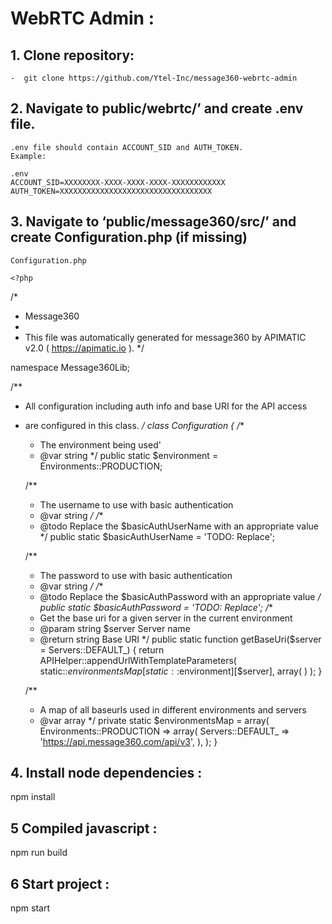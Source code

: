 # WebRTC Admin  : 

## 1. Clone repository:

    -  git clone https://github.com/Ytel-Inc/message360-webrtc-admin


## 2. Navigate to public/webrtc/’ and create .env file.
    .env file should contain ACCOUNT_SID and AUTH_TOKEN.
    Example: 
    
    .env
    ACCOUNT_SID=XXXXXXXX-XXXX-XXXX-XXXX-XXXXXXXXXXXX
    AUTH_TOKEN=XXXXXXXXXXXXXXXXXXXXXXXXXXXXXXXXXX

## 3. Navigate to ‘public/message360/src/’ and create Configuration.php (if missing)
    

    Configuration.php

    <?php
/*
 * Message360
 *
 * This file was automatically generated for message360 by APIMATIC v2.0 ( https://apimatic.io ).
 */
 
namespace Message360Lib;
 
/**
 * All configuration including auth info and base URI for the API access
 * are configured in this class.
 */
class Configuration
{
    /**
     * The environment being used'
     * @var string
     */
    public static $environment = Environments::PRODUCTION;
 
    /**
     * The username to use with basic authentication
     * @var string
     */
    /**
     * @todo Replace the $basicAuthUserName with an appropriate value
     */
    public static $basicAuthUserName = 'TODO: Replace';
 
    /**
     * The password to use with basic authentication
     * @var string
     */
    /**
     * @todo Replace the $basicAuthPassword with an appropriate value
     */
    public static $basicAuthPassword = 'TODO: Replace';
    /**
     * Get the base uri for a given server in the current environment
     * @param  string $server Server name
     * @return string         Base URI
     */
    public static function getBaseUri($server = Servers::DEFAULT_)
    {
        return APIHelper::appendUrlWithTemplateParameters(
            static::$environmentsMap[static::$environment][$server],
            array(
            )
        );
    }
 
    /**
     * A map of all baseurls used in different environments and servers
     * @var array
     */
    private static $environmentsMap = array(
        Environments::PRODUCTION => array(
            Servers::DEFAULT_ => 'https://api.message360.com/api/v3',
        ),
    );
}



## 4. Install node dependencies : 

npm install 

## 5 Compiled javascript  :

 npm run build 

## 6 Start project :
   
npm start 
